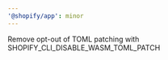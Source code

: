 ```yaml
---
'@shopify/app': minor
---
```


Remove opt-out of TOML patching with SHOPIFY_CLI_DISABLE_WASM_TOML_PATCH
